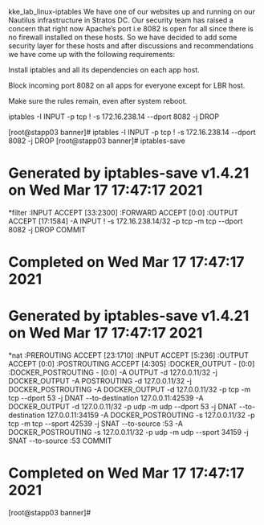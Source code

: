 kke_lab_linux-iptables
We have one of our websites up and running on our Nautilus infrastructure in Stratos DC. Our security team has raised a concern that right now Apache’s port i.e 8082 is open for all since there is no firewall installed on these hosts. So we have decided to add some security layer for these hosts and after discussions and recommendations we have come up with the following requirements:


Install iptables and all its dependencies on each app host.

Block incoming port 8082 on all apps for everyone except for LBR host.

Make sure the rules remain, even after system reboot.


iptables -I INPUT -p tcp ! -s 172.16.238.14 --dport 8082 -j DROP

[root@stapp03 banner]# iptables -I INPUT -p tcp ! -s 172.16.238.14 --dport 8082 -j DROP
[root@stapp03 banner]# iptables-save
# Generated by iptables-save v1.4.21 on Wed Mar 17 17:47:17 2021
*filter
:INPUT ACCEPT [33:2300]
:FORWARD ACCEPT [0:0]
:OUTPUT ACCEPT [17:1584]
-A INPUT ! -s 172.16.238.14/32 -p tcp -m tcp --dport 8082 -j DROP
COMMIT
# Completed on Wed Mar 17 17:47:17 2021
# Generated by iptables-save v1.4.21 on Wed Mar 17 17:47:17 2021
*nat
:PREROUTING ACCEPT [23:1710]
:INPUT ACCEPT [5:236]
:OUTPUT ACCEPT [0:0]
:POSTROUTING ACCEPT [4:305]
:DOCKER_OUTPUT - [0:0]
:DOCKER_POSTROUTING - [0:0]
-A OUTPUT -d 127.0.0.11/32 -j DOCKER_OUTPUT
-A POSTROUTING -d 127.0.0.11/32 -j DOCKER_POSTROUTING
-A DOCKER_OUTPUT -d 127.0.0.11/32 -p tcp -m tcp --dport 53 -j DNAT --to-destination 127.0.0.11:42539
-A DOCKER_OUTPUT -d 127.0.0.11/32 -p udp -m udp --dport 53 -j DNAT --to-destination 127.0.0.11:34159
-A DOCKER_POSTROUTING -s 127.0.0.11/32 -p tcp -m tcp --sport 42539 -j SNAT --to-source :53
-A DOCKER_POSTROUTING -s 127.0.0.11/32 -p udp -m udp --sport 34159 -j SNAT --to-source :53
COMMIT
# Completed on Wed Mar 17 17:47:17 2021
[root@stapp03 banner]#
